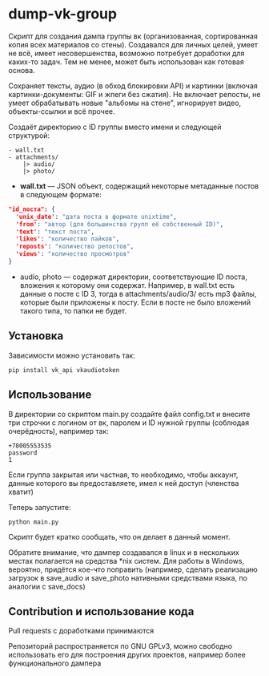 # dump-vk-group
Скрипт для создания дампа группы вк (организованная, сортированная копия всех материалов со стены).
Создавался для личных целей, умеет не всё, имеет несовершенства, возможно потребует доработки для каких-то задач. Тем не менее, может быть использован как готовая основа.
 
Сохраняет тексты, аудио (в обход блокировки API) и картинки (включая картинки-документы: GIF и жпеги без сжатия).
Не включает репосты, не умеет обрабатывать новые "альбомы на стене", игнорирует видео, объекты-ссылки и всё прочее.

Создаёт директорию с ID группы вместо имени и следующей структурой:
```
- wall.txt
- attachments/
    |> audio/
    |> photo/
```

* **wall.txt** — JSON объект, содержащий некоторые метаданные постов в следующем формате:
```json
"id_поста": {
  'unix_date': "дата поста в формате unixtime",
  'from': "автор (для большинства групп её собственный ID)",
  'text': "текст поста",
  'likes': "количество лайков",
  'reposts': "количество репостов",
  'views': "количество просмотров"
}
```
* audio, photo — содержат директории, соответствующие ID поста, вложения к которому они содержат.
Например, в wall.txt есть данные о посте с ID 3, тогда в attachments/audio/3/ есть mp3 файлы, которые были приложены к посту.
Если в посте не было вложений такого типа, то папки не будет.

## Установка
Зависимости можно установить так:
```
pip install vk_api vkaudiotoken
```

## Использование
В директории со скриптом main.py создайте файл config.txt и внесите три строчки с логином от вк, паролем и ID нужной группы (соблюдая очерёдность), например так:
```
+78005553535
password
1
```
Если группа закрытая или частная, то необходимо, чтобы аккаунт, данные которого вы предоставляете, имел к ней доступ (членства хватит)

Теперь запустите:
```
python main.py
```
Скрипт будет кратко сообщать, что он делает в данный момент.

Обратите внимание, что дампер создавался в linux и в нескольких местах полагается на средства *nix систем. Для работы в Windows, вероятно, придётся кое-что поправить (например, сделать реализацию загрузок в save_audio и save_photo нативными средствами языка, по аналогии с save_docs)

## Contribution и использование кода
Pull requests с доработками принимаются

Репозиторий распространяется по GNU GPLv3, можно свободно использовать его
для построения других проектов, например более функционального дампера